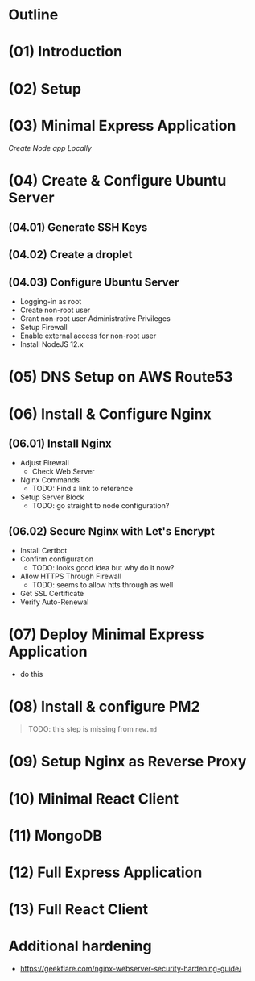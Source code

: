 # Outline

# (01) Introduction

# (02) Setup

# (03) Minimal Express Application

_Create Node app Locally_

# (04) Create & Configure Ubuntu Server

## (04.01) Generate SSH Keys

## (04.02) Create a droplet

## (04.03) Configure Ubuntu Server

- Logging-in as root
- Create non-root user
- Grant non-root user Administrative Privileges
- Setup Firewall
- Enable external access for non-root user
- Install NodeJS 12.x

# (05) DNS Setup on AWS Route53

# (06) Install & Configure Nginx

## (06.01) Install Nginx

- Adjust Firewall
  - Check Web  Server  
- Nginx Commands
  - TODO: Find a link to reference
- Setup Server Block
  - TODO: go straight to node configuration?

## (06.02) Secure Nginx with Let's Encrypt

- Install Certbot
- Confirm configuration
  - TODO: looks good idea but why do it now?
- Allow HTTPS Through Firewall
  - TODO: seems to allow htts through as well
- Get SSL Certificate
- Verify Auto-Renewal

# (07) Deploy Minimal Express Application
- do this

# (08) Install & configure PM2
> TODO: this step is missing from `new.md`

# (09) Setup Nginx as Reverse Proxy

# (10) Minimal React Client

# (11) MongoDB

# (12) Full Express Application

# (13) Full React Client




# Additional hardening
- https://geekflare.com/nginx-webserver-security-hardening-guide/
